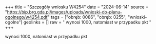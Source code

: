 +++
title = "Szczegóły wniosku W4254"
date = "2024-06-14"
source = "https://bip.brg.gda.pl/images/uploads/wnioski-do-planu-ogolnego/w4254.pdf"
tags = ["obręb: 0086", "obręb: 0255", "wnioski-ogolne"]
geolinks = []
raw = " wynosi 1000, natomiast w przypadku pkt "
+++

 wynosi 1000, natomiast w przypadku pkt 


